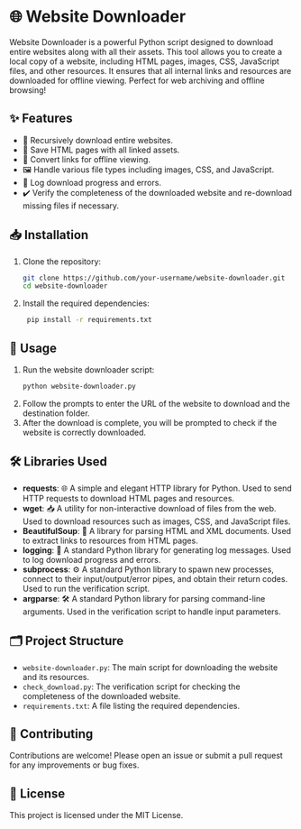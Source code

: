 # 🌐 Website Downloader

Website Downloader is a powerful Python script designed to download entire websites along with all their assets. This tool allows you to create a local copy of a website, including HTML pages, images, CSS, JavaScript files, and other resources. It ensures that all internal links and resources are downloaded for offline viewing. Perfect for web archiving and offline browsing!

## ✨ Features

- 🔄 Recursively download entire websites.
- 💾 Save HTML pages with all linked assets.
- 🔗 Convert links for offline viewing.
- 🖼️ Handle various file types including images, CSS, and JavaScript.
- 📜 Log download progress and errors.
- ✔️ Verify the completeness of the downloaded website and re-download missing files if necessary.

## 📥 Installation

1. Clone the repository:
   
   ```bash
   git clone https://github.com/your-username/website-downloader.git
   cd website-downloader
   ```
2. Install the required dependencies:
   
   ```bash
    pip install -r requirements.txt
   ```

## 🚀 Usage

1. Run the website downloader script:
   ```bash
   python website-downloader.py
   ```
2. Follow the prompts to enter the URL of the website to download and the destination folder.
3. After the download is complete, you will be prompted to check if the website is correctly downloaded.


## 🛠️ Libraries Used

- **requests**: 🌐 A simple and elegant HTTP library for Python. Used to send HTTP requests to download HTML pages and resources.
- **wget**: 📥 A utility for non-interactive download of files from the web. Used to download resources such as images, CSS, and JavaScript files.
- **BeautifulSoup**: 🍜 A library for parsing HTML and XML documents. Used to extract links to resources from HTML pages.
- **logging**: 📝 A standard Python library for generating log messages. Used to log download progress and errors.
- **subprocess**: ⚙️ A standard Python library to spawn new processes, connect to their input/output/error pipes, and obtain their return codes. Used to run the verification script.
- **argparse**: 🛠️ A standard Python library for parsing command-line arguments. Used in the verification script to handle input parameters.

## 🗂️ Project Structure

- `website-downloader.py`: The main script for downloading the website and its resources.
- `check_download.py`: The verification script for checking the completeness of the downloaded website.
- `requirements.txt`: A file listing the required dependencies.

## 🤝 Contributing

Contributions are welcome! Please open an issue or submit a pull request for any improvements or bug fixes.

## 📜 License

This project is licensed under the MIT License.
